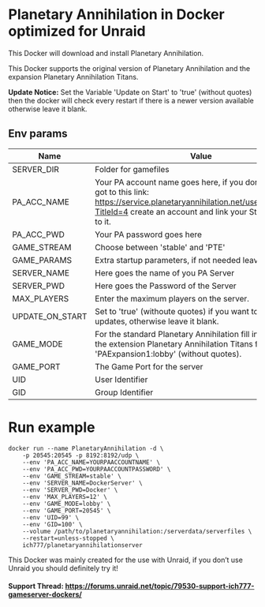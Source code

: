 # Planetary Annihilation in Docker optimized for Unraid

This Docker will download and install Planetary Annihilation.

This Docker supports the original version of Planetary Annihilation and the expansion Planetary Annihilation Titans.

**Update Notice:** Set the Variable 'Update on Start' to 'true' (without quotes) then the docker will check every restart if there is a newer version available otherwise leave it blank.

## Env params

| Name | Value | Example |
| --- | --- | --- |
| SERVER_DIR | Folder for gamefiles | /serverdata/serverfiles |
| PA_ACC_NAME | Your PA account name goes here, if you don't have one got to this link: https://service.planetaryannihilation.net/user/LinkSteam?TitleId=4 create an account and link your Steam account to it. | YOURPAACCOUNTNAME |
| PA_ACC_PWD | Your PA password goes here | YOURPAACCOUNTPASSWORD |
| GAME_STREAM | Choose between 'stable' and 'PTE' | stable |
| GAME_PARAMS | Extra startup parameters, if not needed leave it blank. | blank |
| SERVER_NAME | Here goes the name of you PA Server | DockerServer |
| SERVER_PWD | Here goes the Password of the Server | Docker |
| MAX_PLAYERS | Enter the maximum players on the server. | 12 |
| UPDATE_ON_START | Set to 'true' (withoute quotes) if you want to check for updates, otherwise leave it blank. | blank |
| GAME_MODE | For the standard Planetary Annihilation fill in 'lobby', for the extension Planetary Annihilation Titans fill in 'PAExpansion1:lobby' (without quotes). | lobby |
| GAME_PORT | The Game Port for the server | 20545 |
| UID | User Identifier | 99 |
| GID | Group Identifier | 100 |

# Run example
```
docker run --name PlanetaryAnnihilation -d \
    -p 20545:20545 -p 8192:8192/udp \
    --env 'PA_ACC_NAME=YOURPAACCOUNTNAME' \
    --env 'PA_ACC_PWD=YOURPAACCOUNTPASSWORD' \
    --env 'GAME_STREAM=stable' \
    --env 'SERVER_NAME=DockerServer' \
    --env 'SERVER_PWD=Docker' \
    --env 'MAX_PLAYERS=12' \
    --env 'GAME_MODE=lobby' \
    --env 'GAME_PORT=20545' \
    --env 'UID=99' \
    --env 'GID=100' \
    --volume /path/to/planetaryannihilation:/serverdata/serverfiles \
    --restart=unless-stopped \
    ich777/planetaryannihilationserver
```

This Docker was mainly created for the use with Unraid, if you don’t use Unraid you should definitely try it!

#### Support Thread: https://forums.unraid.net/topic/79530-support-ich777-gameserver-dockers/